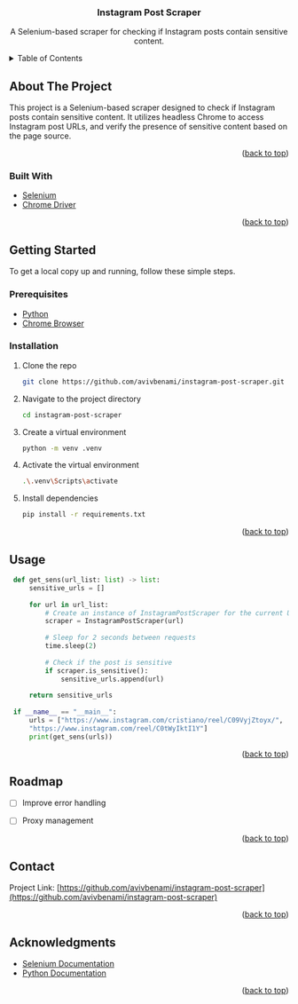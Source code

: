 <a name="readme-top"></a>
<div align="center">
  <h3 align="center">Instagram Post Scraper</h3>

  <p align="center">
    A Selenium-based scraper for checking if Instagram posts contain sensitive content.
  </p>
</div>

<!-- TABLE OF CONTENTS -->
<details>
  <summary>Table of Contents</summary>
  <ol>
    <li>
      <a href="#about-the-project">About The Project</a>
      <ul>
        <li><a href="#built-with">Built With</a></li>
      </ul>
    </li>
    <li>
      <a href="#getting-started">Getting Started</a>
      <ul>
        <li><a href="#prerequisites">Prerequisites</a></li>
        <li><a href="#installation">Installation</a></li>
      </ul>
    </li>
    <li><a href="#usage">Usage</a></li>
    <li><a href="#roadmap">Roadmap</a></li>
    <li><a href="#contact">Contact</a></li>
    <li><a href="#acknowledgments">Acknowledgments</a></li>
  </ol>
</details>

<!-- ABOUT THE PROJECT -->
## About The Project

This project is a Selenium-based scraper designed to check if Instagram posts contain sensitive content. It utilizes headless Chrome to access Instagram post URLs, and verify the presence of sensitive content based on the page source.

<p align="right">(<a href="#readme-top">back to top</a>)</p>

### Built With

* [Selenium](https://www.selenium.dev/)
* [Chrome Driver](https://sites.google.com/chromium.org/driver/)

<p align="right">(<a href="#readme-top">back to top</a>)</p>

<!-- GETTING STARTED -->
## Getting Started

To get a local copy up and running, follow these simple steps.

### Prerequisites

* [Python](https://www.python.org/)
* [Chrome Browser](https://www.google.com/chrome/)

### Installation

1. Clone the repo
   ```sh
   git clone https://github.com/avivbenami/instagram-post-scraper.git
   ```

2. Navigate to the project directory
   ```sh
   cd instagram-post-scraper
    ```

3. Create a virtual environment
   ```sh
   python -m venv .venv
    ```

4. Activate the virtual environment
   ```sh
   .\.venv\Scripts\activate
   ```

5. Install dependencies
   ```sh
   pip install -r requirements.txt
    ```

<p align="right">(<a href="#readme-top">back to top</a>)</p>


<!-- USAGE EXAMPLES -->
## Usage


   ```python
    def get_sens(url_list: list) -> list:
        sensitive_urls = []
    
        for url in url_list:
            # Create an instance of InstagramPostScraper for the current URL
            scraper = InstagramPostScraper(url)
    
            # Sleep for 2 seconds between requests
            time.sleep(2)
    
            # Check if the post is sensitive
            if scraper.is_sensitive():
                sensitive_urls.append(url)
    
        return sensitive_urls
    
    if __name__ == "__main__":
        urls = ["https://www.instagram.com/cristiano/reel/C09VyjZtoyx/", 
        "https://www.instagram.com/reel/C0tWyIktI1Y"]
        print(get_sens(urls))
   ```

<p align="right">(<a href="#readme-top">back to top</a>)</p>



<!-- ROADMAP -->
## Roadmap

- [ ] Improve error handling
- [ ] Proxy management 


<p align="right">(<a href="#readme-top">back to top</a>)</p>



<!-- CONTACT -->
## Contact

Project Link: [https://github.com/avivbenami/instagram-post-scraper](https://github.com/avivbenami/instagram-post-scraper)

<p align="right">(<a href="#readme-top">back to top</a>)</p>



<!-- ACKNOWLEDGMENTS -->
## Acknowledgments

* [Selenium Documentation](https://www.selenium.dev/documentation/en/)
* [Python Documentation](https://docs.python.org/3/)


<p align="right">(<a href="#readme-top">back to top</a>)</p>
